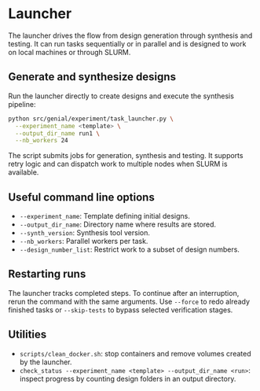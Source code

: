 # Launcher

The launcher drives the flow from design generation through synthesis and testing. It can run tasks sequentially or in parallel and is designed to work on local machines or through SLURM.

## Generate and synthesize designs

Run the launcher directly to create designs and execute the synthesis pipeline:

```bash
python src/genial/experiment/task_launcher.py \
  --experiment_name <template> \
  --output_dir_name run1 \
  --nb_workers 24
```

The script submits jobs for generation, synthesis and testing. It supports retry logic and can dispatch work to multiple nodes when SLURM is available.

## Useful command line options

- `--experiment_name`: Template defining initial designs.
- `--output_dir_name`: Directory name where results are stored.
- `--synth_version`: Synthesis tool version.
- `--nb_workers`: Parallel workers per task.
- `--design_number_list`: Restrict work to a subset of design numbers.

## Restarting runs

The launcher tracks completed steps. To continue after an interruption, rerun the command with the same arguments. Use `--force` to redo already finished tasks or `--skip-tests` to bypass selected verification stages.

## Utilities

- `scripts/clean_docker.sh`: stop containers and remove volumes created by the launcher.
- `check_status --experiment_name <template> --output_dir_name <run>`: inspect progress by counting design folders in an output directory.
